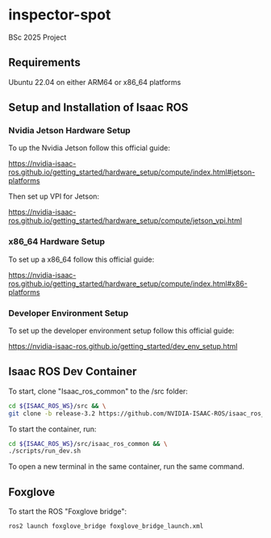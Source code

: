 # inspector-spot

BSc 2025 Project


## Requirements

Ubuntu 22.04 on either ARM64 or x86_64 platforms

## Setup and Installation of Isaac ROS

### Nvidia Jetson Hardware Setup

To  up the Nvidia Jetson follow this official guide:

https://nvidia-isaac-ros.github.io/getting_started/hardware_setup/compute/index.html#jetson-platforms

Then set up VPI for Jetson:

https://nvidia-isaac-ros.github.io/getting_started/hardware_setup/compute/jetson_vpi.html

### x86_64 Hardware Setup

To set up a x86_64 follow this official guide:

https://nvidia-isaac-ros.github.io/getting_started/hardware_setup/compute/index.html#x86-platforms

### Developer Environment Setup
To set up the developer environment setup follow this official guide:

https://nvidia-isaac-ros.github.io/getting_started/dev_env_setup.html

## Isaac ROS Dev Container

To start, clone "Isaac_ros_common" to the /src folder:
```bash
cd ${ISAAC_ROS_WS}/src && \
git clone -b release-3.2 https://github.com/NVIDIA-ISAAC-ROS/isaac_ros_common.git isaac_ros_common
```
To start the container, run:
```bash
cd ${ISAAC_ROS_WS}/src/isaac_ros_common && \
./scripts/run_dev.sh
```
To open a new terminal in the same container, run the same command.

## Foxglove
To start the ROS "Foxglove bridge":
```bash
ros2 launch foxglove_bridge foxglove_bridge_launch.xml
```
